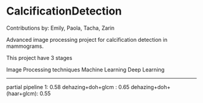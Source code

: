 # CalcificationDetection

Contributions by: Emily, Paola, Tacha, Zarin

Advanced image processing project for calcification detection in mammograms.

This project have 3 stages

Image Processing techniques
Machine Learning
Deep Learning
____________________

partial pipeline 1: 0.58
dehazing+doh+glcm : 0.65
dehazing+doh+(haar+glcm): 0.55
